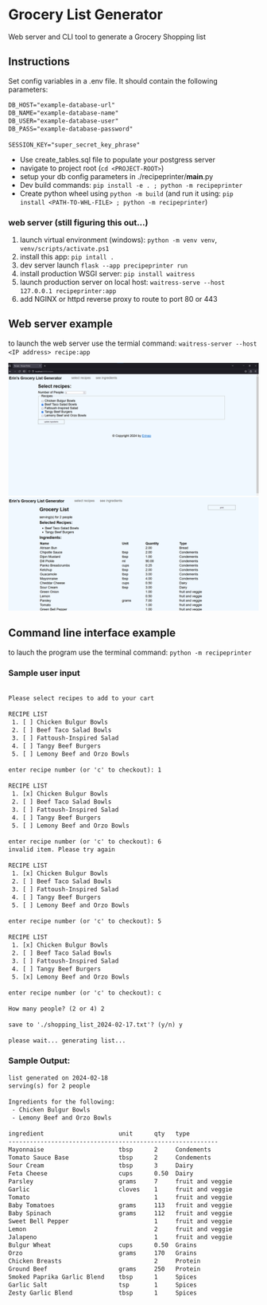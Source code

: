 # Grocery List Generator

Web server and CLI tool to generate a Grocery Shopping list

## Instructions

Set config variables in a .env file. It should contain the following parameters:
```
DB_HOST="example-database-url"
DB_NAME="example-database-name"
DB_USER="example-database-user"
DB_PASS="example-database-password"

SESSION_KEY="super_secret_key_phrase"
```

- Use create_tables.sql file to populate your postgress server
- navigate to project root (`cd <PROJECT-ROOT>`)
- setup your db config parameters in ./recipeprinter/__main__.py
- Dev build commands: `pip install -e . ; python -m recipeprinter` 
- Create python wheel using `python -m build` (and run it using: `pip install <PATH-TO-WHL-FILE> ; python -m recipeprinter`)

### web server (still figuring this out...)

1. launch virtual environment (windows): `python -m venv venv`, `venv/scripts/activate.ps1`
2. install this app: `pip intall .`
3. dev server launch `flask --app precipeprinter run`
4. install production WSGI server: `pip install waitress`
5. launch production server on local host: `waitress-serve --host 127.0.0.1 recipeprinter:app`
6. add NGINX or httpd reverse proxy to route to port 80 or 443

## Web server example

to launch the web server use the termial command: `waitress-server --host <IP address> recipe:app`

![browser screenshot 1](./media/recipes_html.png)
![browser screenshot 2](./media/ingredients_html.png)


## Command line interface example

to lauch the program use the terminal command: `python -m recipeprinter`


### Sample user input

```

Please select recipes to add to your cart

RECIPE LIST
 1. [ ] Chicken Bulgur Bowls
 2. [ ] Beef Taco Salad Bowls
 3. [ ] Fattoush-Inspired Salad
 4. [ ] Tangy Beef Burgers
 5. [ ] Lemony Beef and Orzo Bowls

enter recipe number (or 'c' to checkout): 1

RECIPE LIST
 1. [x] Chicken Bulgur Bowls
 2. [ ] Beef Taco Salad Bowls
 3. [ ] Fattoush-Inspired Salad
 4. [ ] Tangy Beef Burgers
 5. [ ] Lemony Beef and Orzo Bowls

enter recipe number (or 'c' to checkout): 6
invalid item. Please try again

RECIPE LIST
 1. [x] Chicken Bulgur Bowls
 2. [ ] Beef Taco Salad Bowls
 3. [ ] Fattoush-Inspired Salad
 4. [ ] Tangy Beef Burgers
 5. [ ] Lemony Beef and Orzo Bowls

enter recipe number (or 'c' to checkout): 5

RECIPE LIST
 1. [x] Chicken Bulgur Bowls
 2. [ ] Beef Taco Salad Bowls
 3. [ ] Fattoush-Inspired Salad
 4. [ ] Tangy Beef Burgers
 5. [x] Lemony Beef and Orzo Bowls

enter recipe number (or 'c' to checkout): c

How many people? (2 or 4) 2

save to './shopping_list_2024-02-17.txt'? (y/n) y

please wait... generating list...
```

### Sample Output:

```
list generated on 2024-02-18
serving(s) for 2 people

Ingredients for the following:
 - Chicken Bulgur Bowls
 - Lemony Beef and Orzo Bowls

ingredient                     unit      qty   type
-----------------------------------------------------------
Mayonnaise                     tbsp      2     Condements
Tomato Sauce Base              tbsp      2     Condements
Sour Cream                     tbsp      3     Dairy     
Feta Cheese                    cups      0.50  Dairy     
Parsley                        grams     7     fruit and veggie
Garlic                         cloves    1     fruit and veggie
Tomato                                   1     fruit and veggie
Baby Tomatoes                  grams     113   fruit and veggie
Baby Spinach                   grams     112   fruit and veggie
Sweet Bell Pepper                        1     fruit and veggie
Lemon                                    2     fruit and veggie
Jalapeno                                 1     fruit and veggie
Bulgur Wheat                   cups      0.50  Grains    
Orzo                           grams     170   Grains    
Chicken Breasts                          2     Protein   
Ground Beef                    grams     250   Protein   
Smoked Paprika Garlic Blend    tbsp      1     Spices    
Garlic Salt                    tsp       1     Spices    
Zesty Garlic Blend             tbsp      1     Spices    

```
